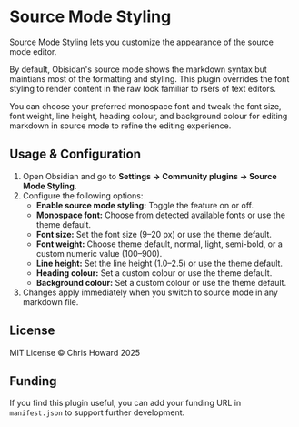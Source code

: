 # Source Mode Styling

Source Mode Styling lets you customize the appearance of the source mode editor.

By default, Obisidan's source mode shows the markdown syntax but maintians most of the formatting and styling. This plugin overrides the font styling to render content in the raw look familiar to rsers of text editors.

You can choose your preferred monospace font and tweak the font size, font weight, line height, heading colour, and background colour for editing markdown in source mode to refine the editing experience.

## Usage & Configuration

1. Open Obsidian and go to **Settings → Community plugins → Source Mode Styling**.
2. Configure the following options:
   - **Enable source mode styling:** Toggle the feature on or off.
   - **Monospace font:** Choose from detected available fonts or use the theme default.
   - **Font size:** Set the font size (9–20 px) or use the theme default.
   - **Font weight:** Choose theme default, normal, light, semi-bold, or a custom numeric value (100–900).
   - **Line height:** Set the line height (1.0–2.5) or use the theme default.
   - **Heading colour:** Set a custom colour or use the theme default.
   - **Background colour:** Set a custom colour or use the theme default.
3. Changes apply immediately when you switch to source mode in any markdown file.


## License

MIT License © Chris Howard 2025

## Funding

If you find this plugin useful, you can add your funding URL in `manifest.json` to support further development.
